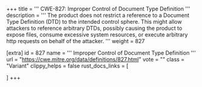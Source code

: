 +++
title = '''
CWE-827: Improper Control of Document Type Definition
'''
description	= '''
The product does not restrict a reference to a Document Type Definition (DTD) to the intended control sphere. This might allow attackers to reference arbitrary DTDs, possibly causing the product to expose files, consume excessive system resources, or execute arbitrary http requests on behalf of the attacker.
'''
weight = 827

[extra]
id = 827
name = '''
Improper Control of Document Type Definition
'''
url = "https://cwe.mitre.org/data/definitions/827.html"
vote = ""
class = "Variant"
clippy_helps = false
rust_docs_links = [
	
]
+++
